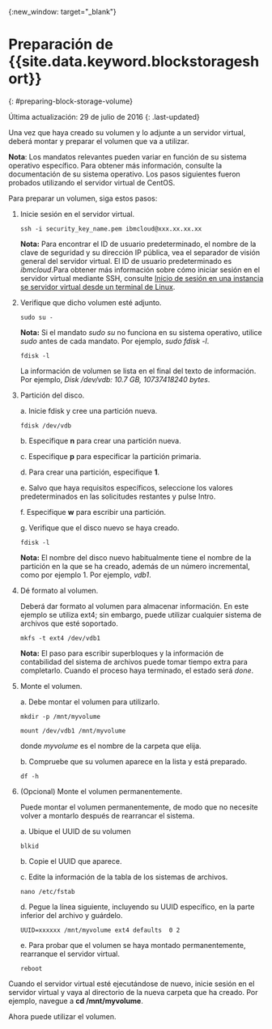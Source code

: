 {:new_window: target="_blank"}


# Preparación de {{site.data.keyword.blockstorageshort}} 
{: #preparing-block-storage-volume}

Última actualización: 29 de julio de 2016
{: .last-updated}

  Una vez que haya creado su volumen y lo adjunte a un servidor virtual, deberá montar y preparar el volumen que va a utilizar. 
  
  **Nota**: Los mandatos relevantes pueden variar en función de su sistema operativo específico. Para obtener más información, consulte la documentación de su sistema operativo. Los pasos siguientes fueron probados utilizando el servidor virtual de CentOS.
  
  Para preparar un volumen, siga estos pasos:

1. Inicie sesión en el servidor virtual.  

   <pre><code>ssh -i security_key_name.pem ibmcloud@xxx.xx.xx.xx</pre></code>

   **Nota:** Para encontrar el ID de usuario predeterminado, el nombre de la clave de seguridad y su dirección IP pública, vea el separador de visión general del servidor virtual. El ID de usuario predeterminado es *ibmcloud*.Para obtener más información sobre cómo iniciar sesión en el servidor virtual mediante SSH, consulte [Inicio de sesión en una instancia se servidor virtual desde un terminal de Linux](../../virtualmachines/vm_manage_instances.html#vm_login). 

2. Verifique que dicho volumen esté adjunto.   

   <pre><code>sudo su -</pre></code>
   
   **Nota:** Si el mandato *sudo su* no funciona en su sistema operativo, utilice *sudo* antes de cada mandato. Por ejemplo, *sudo fdisk -l*.
   
   <pre><code>fdisk -l</pre></code>

   La información de volumen se lista en el final del texto de información. Por ejemplo, *Disk /dev/vdb: 10.7 GB, 10737418240 bytes*.

3. Partición del disco.

   a. Inicie fdisk y cree una partición nueva. 
    
     <pre><code>fdisk /dev/vdb</pre></code>

   b. Especifique **n** para crear una partición nueva.
   
   c. Especifique **p** para especificar la partición primaria.
   
   d. Para crear una partición, especifique **1**.
   
   e. Salvo que haya requisitos específicos, seleccione los valores predeterminados en las solicitudes restantes y pulse Intro.

   f. Especifique **w** para escribir una partición. 
   
   g. Verifique que el disco nuevo se haya creado.
   
     <pre><code>fdisk -l</pre></code>

     **Nota:** El nombre del disco nuevo habitualmente tiene el nombre de la partición en la que se ha creado, además de un número incremental, como por ejemplo 1. Por ejemplo, *vdb1*.

4. Dé formato al volumen.  

   Deberá dar formato al volumen para almacenar información. En este ejemplo se utiliza ext4; sin embargo, puede utilizar cualquier sistema de archivos que esté soportado. 

   <pre><code>mkfs -t ext4 /dev/vdb1</pre></code>

    **Nota:** El paso para escribir superbloques y la información de contabilidad del sistema de archivos puede tomar tiempo extra para completarlo. Cuando el proceso haya terminado, el estado será *done*.

5. Monte el volumen.  

   a. Debe montar el volumen para utilizarlo.

      <pre><code>mkdir -p /mnt/myvolume</pre></code>
      
      <pre><code>mount /dev/vdb1 /mnt/myvolume</pre></code>

      donde *myvolume* es el nombre de la carpeta que elija. 

   b. Compruebe que su volumen aparece en la lista y está preparado. 

      <pre><code>df -h</pre></code>

6. (Opcional) Monte el volumen permanentemente.  

   Puede montar el volumen permanentemente, de modo que no necesite volver a montarlo después de rearrancar el sistema. 

   a. Ubique el UUID de su volumen

      <pre><code>blkid</pre></code>

   b. Copie el UUID que aparece. 

   c. Edite la información de la tabla de los sistemas de archivos. 

      <pre><code>nano /etc/fstab</pre></code>      

   d. Pegue la línea siguiente, incluyendo su UUID específico, en la parte inferior del archivo y guárdelo.
   
      <pre><code>UUID=xxxxxx /mnt/myvolume ext4 defaults  0 2</pre></code>

   e. Para probar que el volumen se haya montado permanentemente, rearranque el servidor virtual. 

      <pre><code>reboot</pre></code>

  Cuando el servidor virtual esté ejecutándose de nuevo, inicie sesión en el servidor virtual y vaya al directorio de la nueva carpeta que ha creado. Por ejemplo, navegue a **cd /mnt/myvolume**.

  Ahora puede utilizar el volumen. 
